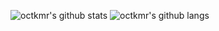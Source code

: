 ![octkmr's github stats](https://bad-apple-github-readme.vercel.app/api?show_bg=1&username=octkmr)
![octkmr's github langs](https://github-readme-stats.vercel.app/api/top-langs/?username=octkmr)